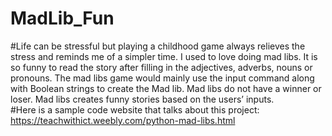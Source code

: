 # MadLib_Fun
#Life can be stressful but playing a childhood game always relieves the stress and reminds me of a simpler time. I used to love doing mad libs. It is so funny to read the story after filling in the adjectives, adverbs, nouns or pronouns. The mad libs game would mainly use the input command along with Boolean strings to create the Mad lib. Mad libs do not have a winner or loser. Mad libs creates funny stories based on the users’ inputs.   
#Here is a sample code website that talks about this project: https://teachwithict.weebly.com/python-mad-libs.html 
